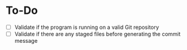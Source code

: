 # To-Do

- [ ] Validate if the program is running on a valid Git repository
- [ ] Validate if there are any staged files before generating the commit message
